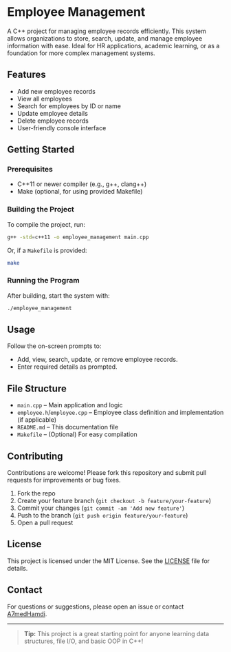 # Employee Management

A C++ project for managing employee records efficiently. This system allows organizations to store, search, update, and manage employee information with ease. Ideal for HR applications, academic learning, or as a foundation for more complex management systems.

## Features

- Add new employee records
- View all employees
- Search for employees by ID or name
- Update employee details
- Delete employee records
- User-friendly console interface

## Getting Started

### Prerequisites

- C++11 or newer compiler (e.g., g++, clang++)
- Make (optional, for using provided Makefile)

### Building the Project

To compile the project, run:

```bash
g++ -std=c++11 -o employee_management main.cpp
```

Or, if a `Makefile` is provided:

```bash
make
```

### Running the Program

After building, start the system with:

```bash
./employee_management
```

## Usage

Follow the on-screen prompts to:
- Add, view, search, update, or remove employee records.
- Enter required details as prompted.

## File Structure

- `main.cpp` – Main application and logic
- `employee.h`/`employee.cpp` – Employee class definition and implementation (if applicable)
- `README.md` – This documentation file
- `Makefile` – (Optional) For easy compilation

## Contributing

Contributions are welcome! Please fork this repository and submit pull requests for improvements or bug fixes.

1. Fork the repo
2. Create your feature branch (`git checkout -b feature/your-feature`)
3. Commit your changes (`git commit -am 'Add new feature'`)
4. Push to the branch (`git push origin feature/your-feature`)
5. Open a pull request

## License

This project is licensed under the MIT License. See the [LICENSE](LICENSE) file for details.

## Contact

For questions or suggestions, please open an issue or contact [A7medHamdi](https://github.com/A7medHamdi).

---

> **Tip:** This project is a great starting point for anyone learning data structures, file I/O, and basic OOP in C++!
